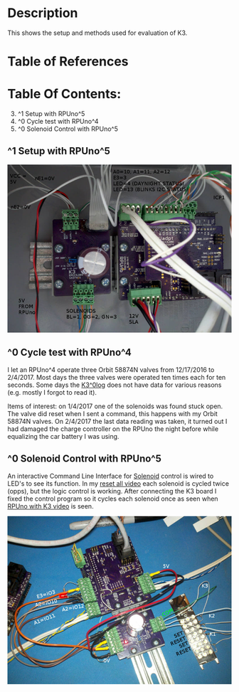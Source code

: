 # Description

This shows the setup and methods used for evaluation of K3.

# Table of References


# Table Of Contents:

3. ^1 Setup with RPUno^5
2. ^0 Cycle test with RPUno^4
1. ^0 Solenoid Control with RPUno^5


## ^1 Setup with RPUno^5

![K3 With RPUno](./K3^1+RPUno^5+RPUadpt^4_wValvesPvBat.jpg "K3 With RPUno")


## ^0 Cycle test with RPUno^4

I let an RPUno^4 operate three Orbit 58874N valves from 12/17/2016 to 2/4/2017. Most days the three valves were operated ten times each for ten seconds. Some days the [K3^0log] does not have data for various reasons (e.g. mostly I forgot to read it).

[K3^0log]: ./K3^0log.txt

Items of interest: on 1/4/2017 one of the solenoids was found stuck open. The valve did reset when I sent a command, this happens with my Orbit 58874N valves. On 2/4/2017 the last data reading was taken, it turned out I had damaged the charge controller on the RPUno the night before while equalizing the car battery I was using.


## ^0 Solenoid Control with RPUno^5

An interactive Command Line Interface for [Solenoid] control is wired to LED's to see its function. In my [reset all video] each solenoid is cycled twice (opps), but the logic control is working. After connecting the K3 board I fixed the control program so it cycles each solenoid once as seen when [RPUno with K3 video] is seen. 
    
[Solenoid]: https://github.com/epccs/RPUno/tree/master/Solenoid
[reset all video]: http://rpubus.org/Video/14140%5E5_SolenoidResetAllLogic.mp4
[RPUno with K3 video]: http://rpubus.org/Video/14140%5E5WithK3%5E0.mp4

![K3 With RPUno](./K3^0WithRPUno^5.jpg "K3 With RPUno")





